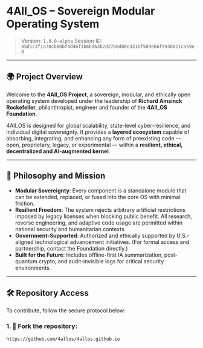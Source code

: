 # 4All_OS – Sovereign Modular Operating System

> Version: `1.0.0-alpha`
> Session ID: `05d1c3f1a70cb80bf4d46f3b6bd63b2d27b0d08e331bf509eb6f9938021ca59e0`

---

## 🌍 Project Overview

Welcome to the **4All_OS Project**, a sovereign, modular, and ethically open operating system developed under the leadership of **Richard Amsinck Rockefeller**, philanthropist, engineer and founder of the **4All_OS Foundation**.

4All_OS is designed for global scalability, state-level cyber-resilience, and individual digital sovereignty. It provides a **layered ecosystem** capable of absorbing, integrating, and enhancing any form of preexisting code — open, proprietary, legacy, or experimental — within a **resilient, ethical, decentralized and AI-augmented kernel**.

---

## 🧠 Philosophy and Mission

- **Modular Sovereignty**: Every component is a standalone module that can be extended, replaced, or fused into the core OS with minimal friction.
- **Resilient Freedom**: The system rejects arbitrary artificial restrictions imposed by legacy licenses when blocking public benefit. All research, reverse engineering, and adaptive code usage are permitted within national security and humanitarian contexts.
- **Government-Supported**: Authorized and ethically supported by U.S.-aligned technological advancement initiatives. (For formal access and partnership, contact the Foundation directly.)
- **Built for the Future**: Includes offline-first IA summarization, post-quantum crypto, and audit-invisible logs for critical security environments.

---

## 🛠 Repository Access

To contribute, follow the secure protocol below:

### 1. 🔀 Fork the repository:

```bash
https://github.com/4allos/4allos.github.io
